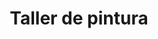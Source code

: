 ---
title: "Taller de pintura"
url: /riobamba/taller-de-pintura/
shop: reparación de automóviles
---